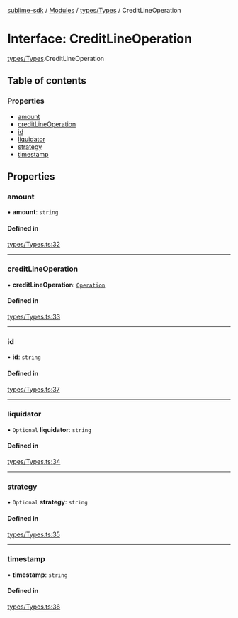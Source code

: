 [sublime-sdk](../README.md) / [Modules](../modules.md) / [types/Types](../modules/types_Types.md) / CreditLineOperation

# Interface: CreditLineOperation

[types/Types](../modules/types_Types.md).CreditLineOperation

## Table of contents

### Properties

- [amount](types_Types.CreditLineOperation.md#amount)
- [creditLineOperation](types_Types.CreditLineOperation.md#creditlineoperation)
- [id](types_Types.CreditLineOperation.md#id)
- [liquidator](types_Types.CreditLineOperation.md#liquidator)
- [strategy](types_Types.CreditLineOperation.md#strategy)
- [timestamp](types_Types.CreditLineOperation.md#timestamp)

## Properties

### amount

• **amount**: `string`

#### Defined in

[types/Types.ts:32](https://github.com/sublime-finance/sublime-sdk/blob/044b118/src/types/Types.ts#L32)

___

### creditLineOperation

• **creditLineOperation**: [`Operation`](../enums/types_Types.Operation.md)

#### Defined in

[types/Types.ts:33](https://github.com/sublime-finance/sublime-sdk/blob/044b118/src/types/Types.ts#L33)

___

### id

• **id**: `string`

#### Defined in

[types/Types.ts:37](https://github.com/sublime-finance/sublime-sdk/blob/044b118/src/types/Types.ts#L37)

___

### liquidator

• `Optional` **liquidator**: `string`

#### Defined in

[types/Types.ts:34](https://github.com/sublime-finance/sublime-sdk/blob/044b118/src/types/Types.ts#L34)

___

### strategy

• `Optional` **strategy**: `string`

#### Defined in

[types/Types.ts:35](https://github.com/sublime-finance/sublime-sdk/blob/044b118/src/types/Types.ts#L35)

___

### timestamp

• **timestamp**: `string`

#### Defined in

[types/Types.ts:36](https://github.com/sublime-finance/sublime-sdk/blob/044b118/src/types/Types.ts#L36)
